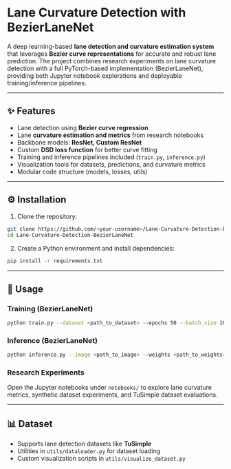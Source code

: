 # Lane Curvature Detection with BezierLaneNet

A deep learning-based **lane detection and curvature estimation system** that leverages **Bezier curve representations** for accurate and robust lane prediction. The project combines research experiments on lane curvature detection with a full PyTorch-based implementation (BezierLaneNet), providing both Jupyter notebook explorations and deployable training/inference pipelines.

---

## ✨ Features

* Lane detection using **Bezier curve regression**
* Lane **curvature estimation and metrics** from research notebooks
* Backbone models: **ResNet, Custom ResNet**
* Custom **DSD loss function** for better curve fitting
* Training and inference pipelines included (`train.py`, `inference.py`)
* Visualization tools for datasets, predictions, and curvature metrics
* Modular code structure (models, losses, utils)

---
## ⚙️ Installation

1. Clone the repository:

```bash
git clone https://github.com/<your-username>/Lane-Curvature-Detection-BezierLaneNet.git
cd Lane-Curvature-Detection-BezierLaneNet
```

2. Create a Python environment and install dependencies:

```bash
pip install -r requirements.txt
```

---

## 🚀 Usage

### Training (BezierLaneNet)

```bash
python train.py --dataset <path_to_dataset> --epochs 50 --batch_size 16
```

### Inference (BezierLaneNet)

```bash
python inference.py --image <path_to_image> --weights <path_to_weights>
```

### Research Experiments

Open the Jupyter notebooks under `notebooks/` to explore lane curvature metrics, synthetic dataset experiments, and TuSimple dataset evaluations.

---

## 📊 Dataset

* Supports lane detection datasets like **TuSimple**
* Utilities in `utils/dataloader.py` for dataset loading
* Custom visualization scripts in `utils/visualize_dataset.py`
